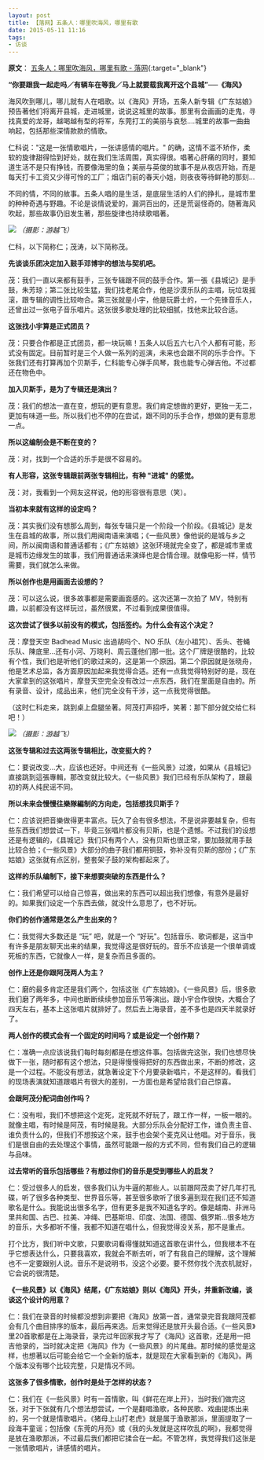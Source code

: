 ```yaml
---
layout: post
title: 【落网】五条人：哪里吹海风，哪里有歌
date: 2015-05-11 11:16
tags:
- 访谈
---
```

**原文**：
[五条人：哪里吹海风，哪里有歌 - 落网](https://www.luoow.com/ea/230/){:target="_blank"}

**“你要跟我一起走吗／有辆车在等我／马上就要载我离开这个县城”──《海风》**

海风吹到哪儿，哪儿就有人在唱歌。以《海风》开场，五条人新专辑《广东姑娘》预告著他们将离开县城，走进城里，说说这城里的故事。那里有会画画的走鬼，寻找真爱的龙哥，越喝越有型的将军，东莞打工的美丽与哀愁....城里的故事一曲曲响起，包括那些深情款款的情歌。

仁科说："这是一张情歌唱片，一张讲感情的唱片。" 的确，这情不滥不矫作，柔软的旋律甜得恰到好处，就在我们生活周围，真实得很。唱著心肝痛的同时，要知道生活不是只有挣钱，而要像海里的鱼；美丽与英俊的故事不是从夜店开始，而是每天打卡工资又少得可怜的工厂；烟店门前的春天小姐，则夜夜等待鲜艳的那刻...

不同的情，不同的故事。五条人唱的是生活，是底层生活的人们的挣扎，是城市里的种种奇遇与野趣。不论是谈情说爱的，漏洞百出的，还是荒诞怪奇的。随著海风吹起，那些故事仍旧发生著，那些旋律也持续歌唱著。

![](https://www.luoow.com/ea/230/c0.jpg)
*（摄影：游越飞）*

仁科，以下简称仁；茂涛，以下简称茂。

**先谈谈乐团决定加入鼓手邓博宇的想法与契机吧。**

茂：我们一直以来都有鼓手，三张专辑跟不同的鼓手合作。第一張《县城记》是手鼓，朱芳琼；第二张比较生猛，我们找老尾合作，他是沙漠乐队的主唱，玩垃圾摇滚，跟专辑的调性比较吻合。第三张就是小宇，他是玩爵士的，一个先锋音乐人，还曾出过一张电子音乐唱片。这张很多歌处理的比较细腻，找他来比较合适。

**这张找小宇算是正式团员？**

茂：只要合作都是正式团员，都一块玩嘛！五条人以后五六七八个人都有可能，形式没有固定。目前暂时是三个人做一系列的巡演，未来也会跟不同的乐手合作。下张我们还有打算再加个贝斯手，仁科能专心弹手风琴，我也能专心弹吉他。不过都还在物色中。

**加入贝斯手，是为了专辑还是演出？**

茂：我们的想法一直在变，想玩的更有意思。我们肯定想做的更好，更独一无二，更加有味道一些。所以我们也不停的在尝试，跟不同的乐手合作，想做的更有意思一点。

**所以这编制会是不断在变的？**

茂：对，找到一个合适的乐手是很不容易的。

**有人形容，这张专辑跟前两张专辑相比，有种 "进城" 的感觉。**

茂：对，我看到一个网友这样说，他的形容很有意思（笑）。

**当初本来就有这样的设定吗？**

茂：其实我们没有想那么周到，每张专辑只是一个阶段一个阶段。《县城记》是发生在县城的故事，所以我们用闽南语来演唱；《一些风景》像他说的是城与乡之间，所以闽南语和普通话都有；《广东姑娘》这张环境就完全变了，都是城市里或是城市边缘发生的故事，我们用普通话来演绎也是合情合理。就像电影一样，情节需要，我们就怎么来做。

**所以创作也是用画面去设想的？**

茂：可以这么说，很多故事都是需要画面感的。这次还第一次拍了 MV，特别有趣，以前都没有这样玩过，虽然很累，不过看到成果很值得。

**这次尝试了很多以前没有的模式，包括签约。为什么会有这个决定？**

茂：摩登天空 Badhead Music 出過胡吗个、NO 乐队（左小祖咒）、舌头、苍蝇乐队、陳底里...还有小河、万晓利、周云蓬他们那一批。这个厂牌是很酷的，比较有个性，我们也是听他们的歌过来的，这是第一个原因。第二个原因就是张晓舟，他是艺术总监，各方面原因加起来我觉得合适。还有一点我觉得特别好的是，现在大家拿到的这张唱片，摩登天空完全没有改过一点东西，我们在里面是自由的。所有录音、设计，成品出来，他们完全没有干涉，这一点我觉得很酷。

（这时仁科走来，跳到桌上盘腿坐著。阿茂打声招呼，笑著：那下部分就交给仁科吧！）

![](https://www.luoow.com/ea/230/c1.jpg)
*（摄影：游越飞）*

**这张专辑和过去这两张专辑相比，改变挺大的？**

仁：要说改变...大，应该也还好。中间还有《一些风景》过渡，如果从《县城记》直接跳到這張專輯，那改变就比较大。《一些风景》我们已经有乐队架构了，跟最初的两人纯民谣不同。

**所以未来会慢慢往樂隊編制的方向走，包括想找贝斯手？**

仁：应该说把音樂做得更丰富点。玩久了会有很多想法，不是说非要越复杂，但有些东西我们想尝试一下，毕竟三张唱片都没有贝斯，也是个遗憾。不过我们的设想还是有逻辑的，《县城记》我们只有两个人，没有贝斯也很正常，要加鼓就用手鼓比较合拍；《一些风景》大部分的曲子我们都用铜鼓，弥补没有贝斯的部份；《广东姑娘》这张就有点区别，整套架子鼓的架构都起来了。

**这样的乐队编制下，接下来想要突破的东西是什么？**

仁：我们希望可以给自己惊喜，做出来的东西可以超出我们想像，有意外是最好的。如果我们设定一个东西去做，就没什么意思了，也不好玩。

**你们的创作通常是怎么产生出来的？**

仁：我觉得大多数还是 “玩” 吧，就是一个 “好玩"。包括音乐、歌词都是，这当中有许多是朋友聊天出来的结果，我觉得这是很好玩的。音乐不应该是一个很单调或死板的东西，它就像人一样，是复杂而且多面的。

**创作上还是你跟阿茂两人为主？**

仁：磨的最多肯定还是我们两个，包括这张《广东姑娘》。《一些风景》后，很多歌我们磨了两年多，中间也断断续续参加音乐节等演出。跟小宇合作很快，大概合了四天左右，基本上这张唱片就排好了。然后去上海录音，差不多也是四天半就录好了。

**两人创作的模式会有一个固定的时间吗？或是设定一个创作期？**

仁：准确一点应该说我们每时每刻都是在想这件事。包括做完这张，我们也想尽快做下一张，随时都有这个想法，只是得慢慢得把好的东西做出来，不断的修改，这是一个过程。不能没有想法，就急著设定下个月要录新唱片，不是这样的。看我们的现场表演就知道跟唱片有很大的差别，一方面也是希望给我们自己惊喜。

**会跟阿茂分配词曲创作吗？**

仁：没有啦，我们不想把这个定死，定死就不好玩了，跟工作一样，一板一眼的。就像主唱，有时候是阿茂，有时候是我。大部分乐队会分配好工作，谁负责主音、谁负责什么的，但我们不想按这个来，鼓手也会架个麦克风让他唱。对于音乐，我们是很自由的去处理这个事情，虽然可能跟一般的方式不同，但有我们自己的逻辑与品味。

**过去常听的音乐包括哪些？有想过你们的音乐是受到哪些人的启发？**

仁：受过很多人的启发，很多我们认为牛逼的那些人。以前跟阿茂卖了好几年打孔碟，听了很多各种类型、世界音乐等，甚至很多歌听了很多遍到现在我们还不知道歌名是什么。我能说出很多名字，但有更多是我不知道名字的。像是越南、非洲马里共和国、古巴、拉美、冲绳、巴基斯坦、印度、法国、德国、俄罗斯...很多地方的音乐，大多都听不懂，我都不知道在唱什么，但我觉得没关系，那不是重点。

打个比方，我们听中文歌，只要歌词看得懂就知道这首歌在讲什么，但我根本不在乎它想表达什么，只要我喜欢，我就会不断去听，听了有我自己的理解，这个理解也不一定要跟别人说。音乐不是说明书，没这个必要。要不然你找个洗衣机就好，它会说的很清楚。

**《一些风景》以《海风》结尾，《广东姑娘》则以《海风》开头，并重新改编，谈谈这个设计的用意？**

仁：我们在录音的时候都没想到非要把《海风》放第一首，通常录完音我跟阿茂都会有几个曲目排序的版本，最后再来选。后来觉得还是放开头最合适。《一些风景》里20首歌都是在上海录音，录完过年回家我才写了《海风》这首歌，还是用一把吉他录的，当时就决定把《海风》作为《一些风景》的片尾曲。那时候的感觉是这样，也想著以后可能会给它一个全新的版本，就是现在大家看到新的《海风》。两个版本没有哪个比较完整，只是情况不同。

**这张多了很多情歌，创作时是处于怎样的状态？**

仁：我们在《一些风景》时有一首情歌，叫《鲜花在岸上开》，当时我们做完这张，对于下张就有几个想法想尝试，一个是翻唱渔歌，各种民歌、戏曲提炼出来的，另一个就是情歌唱片。《猪母上山打老虎》就是属于渔歌那派，里面提取了一段海丰童谣；包括像《东莞的月亮》或《我的头发就是这样吹乱的啊》，我都觉得是放在渔歌那派，不过最后我们都把它揉合在一起。不管怎样，我觉得我们这张是一张情歌唱片，讲感情的唱片。
